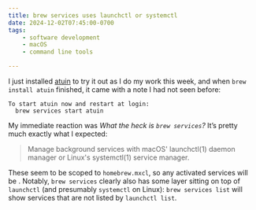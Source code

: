 ```yaml
---
title: brew services uses launchctl or systemctl
date: 2024-12-02T07:45:00-0700
tags:
    - software development
    - macOS
    - command line tools

---
```


I just installed [atuin][a] to try it out as I do my work this week, and when `brew install atuin` finished, it came with a note I had not seen before:

[a]: https://atuin.sh

```
To start atuin now and restart at login:
  brew services start atuin
```

My immediate reaction was *What the heck is `brew services`?* It’s pretty much exactly what I expected:

> Manage background services with macOS' launchctl(1) daemon manager or Linux's
systemctl(1) service manager.

These seem to be scoped to `homebrew.mxcl`, so any activated services will be . Notably, `brew services` clearly also has some layer sitting on top of `launchctl` (and presumably `systemctl` on Linux): `brew services list` will show services that are not listed by `launchctl list`.
